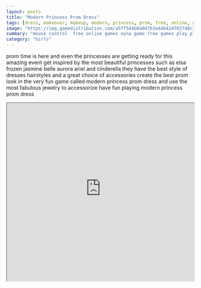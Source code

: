 ```yaml
---
layout: posts
title: "Modern Princess Prom Dress"
tags: [dress, makeover, makeup, modern, princess, prom, free, online, games, oyna, game, free, games, play, play, games]
image: "https://img.gamedistribution.com/a5ff5d4b0a0d7b3e4d64147037d8c344.jpg"
summary: "mouse control  free online games oyna game free games play play games"
category: "Girls"
---
```


prom time is here and even the princesses are getting ready for this amazing event get inspired by the most beautiful princesses such as elsa frozen jasmine belle aurora ariel and cinderella they have the best style of dresses hairstyles and a great choice of accessories create the best prom look in the very fun game called modern princess prom dress and use the most fabulous jewelry to accessorize have fun playing modern princess prom dress

<iframe width="100%" height="480px;" src="https://flash.gamedistribution.com?game=a5ff5d4b0a0d7b3e4d64147037d8c344"></iframe>